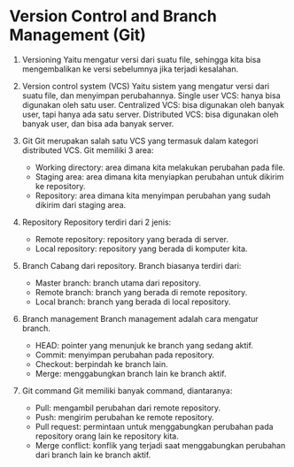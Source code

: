 # Version Control and Branch Management (Git)

1. Versioning
   Yaitu mengatur versi dari suatu file, sehingga kita bisa mengembalikan ke versi sebelumnya jika terjadi kesalahan.

2. Version control system (VCS)
   Yaitu sistem yang mengatur versi dari suatu file, dan menyimpan perubahannya.
   Single user VCS: hanya bisa digunakan oleh satu user.
   Centralized VCS: bisa digunakan oleh banyak user, tapi hanya ada satu server.
   Distributed VCS: bisa digunakan oleh banyak user, dan bisa ada banyak server.

3. Git
   Git merupakan salah satu VCS yang termasuk dalam kategori distributed VCS.
    Git memiliki 3 area:
    - Working directory: area dimana kita melakukan perubahan pada file.
    - Staging area: area dimana kita menyiapkan perubahan untuk dikirim ke repository.
    - Repository: area dimana kita menyimpan perubahan yang sudah dikirim dari staging area.

4. Repository
    Repository terdiri dari 2 jenis:
    - Remote repository: repository yang berada di server.
    - Local repository: repository yang berada di komputer kita.

5. Branch
   Cabang dari repository.
   Branch biasanya terdiri dari:
    - Master branch: branch utama dari repository.
    - Remote branch: branch yang berada di remote repository.
    - Local branch: branch yang berada di local repository.

6. Branch management
   Branch management adalah cara mengatur branch.
    - HEAD: pointer yang menunjuk ke branch yang sedang aktif.
    - Commit: menyimpan perubahan pada repository.
    - Checkout: berpindah ke branch lain.
    - Merge: menggabungkan branch lain ke branch aktif.

7. Git command
    Git memiliki banyak command, diantaranya:
    - Pull: mengambil perubahan dari remote repository.
    - Push: mengirim perubahan ke remote repository.
    - Pull request: permintaan untuk menggabungkan perubahan pada repository orang lain ke repository kita.
    - Merge conflict: konflik yang terjadi saat menggabungkan perubahan dari branch lain ke branch aktif.
